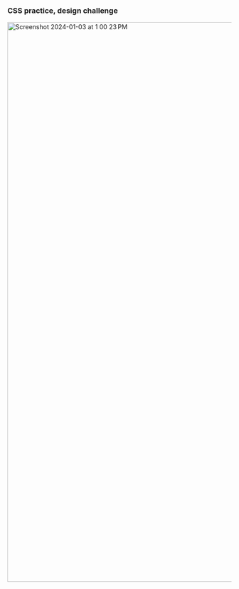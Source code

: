 ### CSS practice, design challenge 
 
 <img width="1259" alt="Screenshot 2024-01-03 at 1 00 23 PM" src="https://github.com/coder-wolf/fruit-store/assets/36877132/753dbfa8-458b-4f9f-ac40-f7b8325dc839">

